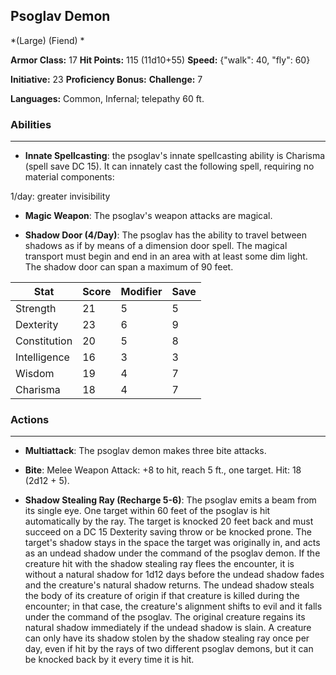 ## Psoglav Demon
*(Large) (Fiend) *

**Armor Class:** 17
**Hit Points:** 115 (11d10+55)
**Speed:** {"walk": 40, "fly": 60}

**Initiative:** 23
**Proficiency Bonus:**
**Challenge:** 7

**Languages:** Common, Infernal; telepathy 60 ft.

### Abilities
 --- 
- **Innate Spellcasting**: the psoglav's innate spellcasting ability is Charisma (spell save DC 15). It can innately cast the following spell, requiring no material components:

1/day: greater invisibility

- **Magic Weapon**: The psoglav's weapon attacks are magical.

- **Shadow Door (4/Day)**: The psoglav has the ability to travel between shadows as if by means of a dimension door spell. The magical transport must begin and end in an area with at least some dim light. The shadow door can span a maximum of 90 feet.



| Stat | Score | Modifier | Save |
| ---- | ---- | ---- | ---- |
| Strength | 21 | 5 | 5 |
| Dexterity | 23 | 6 | 9 |
| Constitution | 20 | 5 | 8 |
| Intelligence | 16 | 3 | 3 |
| Wisdom | 19 | 4 | 7 |
| Charisma | 18 | 4 | 7 |

### Actions
 --- 
- **Multiattack**: The psoglav demon makes three bite attacks.

- **Bite**: Melee Weapon Attack: +8 to hit, reach 5 ft., one target. Hit: 18 (2d12 + 5).

- **Shadow Stealing Ray (Recharge 5-6)**: The psoglav emits a beam from its single eye. One target within 60 feet of the psoglav is hit automatically by the ray. The target is knocked 20 feet back and must succeed on a DC 15 Dexterity saving throw or be knocked prone. The target's shadow stays in the space the target was originally in, and acts as an undead shadow under the command of the psoglav demon. If the creature hit with the shadow stealing ray flees the encounter, it is without a natural shadow for 1d12 days before the undead shadow fades and the creature's natural shadow returns. The undead shadow steals the body of its creature of origin if that creature is killed during the encounter; in that case, the creature's alignment shifts to evil and it falls under the command of the psoglav. The original creature regains its natural shadow immediately if the undead shadow is slain. A creature can only have its shadow stolen by the shadow stealing ray once per day, even if hit by the rays of two different psoglav demons, but it can be knocked back by it every time it is hit.

